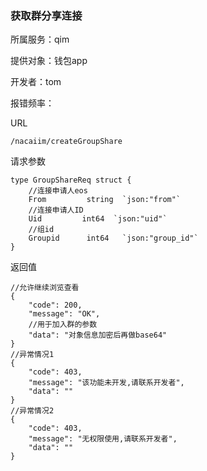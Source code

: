 ### 获取群分享连接

所属服务：qim

提供对象：钱包app

开发者：tom

报错频率：

URL

```
/nacaiim/createGroupShare
```

请求参数

    type GroupShareReq struct {
        //连接申请人eos
        From         string  `json:"from"`
        //连接申请人ID
        Uid         int64  `json:"uid"`
        //组id
        Groupid      int64   `json:"group_id"`
    }

返回值

```
//允许继续浏览查看
{
    "code": 200,
    "message": "OK",
    //用于加入群的参数    
    "data": "对象信息加密后再做base64"
}
//异常情况1
{
    "code": 403,
    "message": "该功能未开发,请联系开发者",    
    "data": ""
}
//异常情况2
{
    "code": 403,
    "message": "无权限使用,请联系开发者",    
    "data": ""
}
```




